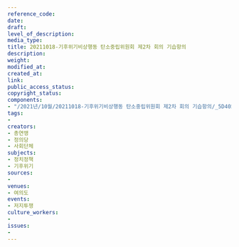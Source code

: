 ```yaml
---
reference_code: 
date: 
draft: 
level_of_description: 
media_type: 
title: 20211018-기후위기비상행동 탄소중립위원회 제2차 회의 기습항의
description: 
weight: 
modified_at: 
created_at: 
link: 
public_access_status: 
copyright_status: 
components:
- "/2021년/10월/20211018-기후위기비상행동 탄소중립위원회 제2차 회의 기습항의/_5D40585.jpg"
tags:
- 
creators:
- 총연맹
- 정의당
- 사회단체
subjects:
- 정치정책
- 기후위기
sources:
- 
venues:
- 여의도
events:
- 저지투쟁
culture_workers:
- 
issues:
- 
---
```

